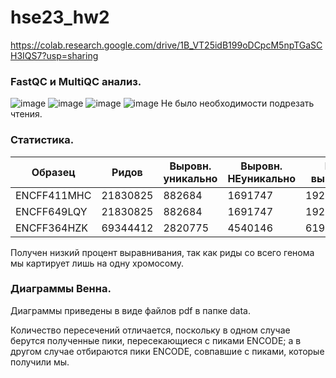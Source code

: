 # hse23_hw2
https://colab.research.google.com/drive/1B_VT25idB199oDCpcM5npTGaSCH3IQS7?usp=sharing

### FastQC и MultiQC анализ.
![image](https://user-images.githubusercontent.com/114621114/219989686-1b9d6cc3-8742-4e8f-9a6d-db87bab2f7ec.png)
![image](https://user-images.githubusercontent.com/114621114/219989760-f887c6c0-5786-46b5-86a7-af260361cab6.png)
![image](https://user-images.githubusercontent.com/114621114/219989819-0f18399e-9abb-4917-8d96-72523e1fca63.png)
![image](https://user-images.githubusercontent.com/114621114/219989878-ae467693-631f-4035-a564-61f16b3fbcf3.png)
Не было необходимости подрезать чтения.

### Статистика.
Образец | Ридов | Выровн. уникально | Выровн. НЕуникально | НЕ выровн.
-|-|-|-|-
ENCFF411MHC | 21830825 | 882684 | 1691747 |19256394
ENCFF649LQY | 21830825 | 882684 | 1691747 |19256394
ENCFF364HZK | 69344412 | 2820775 | 4540146 |61983491

Получен низкий процент выравнивания, так как риды со всего генома мы картирует лишь на одну хромосому.

### Диаграммы Венна.
Диаграммы приведены в виде файлов pdf в папке data.

Количество пересечений отличается, поскольку в одном случае берутся полученные пики, пересекающиеся с пиками ENCODE; а в другом случае отбираются пики ENCODE, совпавшие с пиками, которые получили мы.
